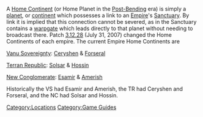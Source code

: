 A [Home Continent](/Home_Continent "wikilink") (or Home Planet in the
[Post-Bending](/The_Bending "wikilink") era) is simply a
[planet](/planet "wikilink"), or [continent](/continent "wikilink") which
possesses a link to an [Empire](/Empire "wikilink")'s
[Sanctuary](/Sanctuary "wikilink"). By link it is implied that this
connection cannot be severed, as in the Sanctuary contains a
[warpgate](/warpgate "wikilink") which leads directly to that planet
without needing to broadcast there. Patch [3.12.28](/3.12.28 "wikilink")
(July 31, 2007) changed the Home Continents of each empire. The current
Empire Home Continents are

[Vanu Sovereignty](/Vanu_Sovereignty "wikilink"):
[Ceryshen](/Ceryshen "wikilink") & [Forseral](/Forseral "wikilink")

[Terran Republic](/Terran_Republic "wikilink"):
[Solsar](/Solsar "wikilink") & [Hossin](/Hossin "wikilink")

[New Conglomerate](/New_Conglomerate "wikilink"):
[Esamir](/Esamir "wikilink") & [Amerish](/Amerish "wikilink")

Historically the VS had Esamir and Amerish, the TR had Ceryshen and
Forseral, and the NC had Solsar and Hossin.

[Category:Locations](/Category:Locations "wikilink") [Category:Game
Guides](/Category:Game_Guides "wikilink")
